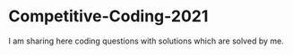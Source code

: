 # Competitive-Coding-2021
I am sharing here coding questions with solutions which are solved by me.

